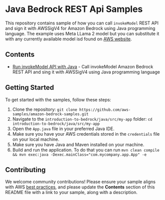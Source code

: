 # Java Bedrock REST Api Samples

This repository contains sample of how you can call `invokeModel` REST API and sign it with AWSSigV4 for Amazon Bedrock using Java programming language. The example uses Meta LLama 2 model but you can substitute it with any currently available model isd found on [AWS website](https://docs.aws.amazon.com/bedrock/latest/userguide/model-ids-arns.html).

## Contents

- [Run invokeModel API with Java](./my-app/src/main/java/com/mycompany/app/App.java) - Call invokeModel Amazon Bedrock REST API and sing it with AWSSigV4 using Java programming language

## Getting Started

To get started with the samples, follow these steps:

1. Clone the repository: `git clone https://github.com/aws-samples/amazon-bedrock-samples.git`
2. Navigate to the `introduction-to-bedrock/java/src/my-app` folder: `cd introduction-to-bedrock/java/src/my-app`
3. Open the `App.java` file in your preferred Java IDE.
4. Make sure you have your AWS credentials stored in the `credentials` file on your local machine.
5. Make sure you have Java and Maven installed on your machine.
6. Build and run the application. To do that you can run `mvn clean compile && mvn exec:java -Dexec.mainClass="com.mycompany.app.App" -e`

## Contributing

We welcome community contributions! Please ensure your sample aligns with AWS [best practices](https://aws.amazon.com/architecture/well-architected/), and please update the **Contents** section of this README file with a link to your sample, along with a description.


